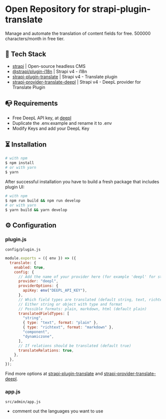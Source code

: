 # Open Repository for strapi-plugin-translate

Manage and automate the translation of content fields for free. 500000 characters/month in free tier.

## 🚀 Tech Stack

- [strapi](https://www.npmjs.com/package/@strapi/strapi) | Open-source headless CMS
- [@strapi/plugin-i18n](https://www.npmjs.com/package/strapi-plugin-translate) | Strapi v4 - i18n
- [strapi-plugin-translate](https://www.npmjs.com/package/strapi-plugin-translate) | Strapi v4 - Translate plugin
- [strapi-provider-translate-deepl](https://www.npmjs.com/package/strapi-plugin-translate) | Strapi v4 - DeepL provider for Translate Plugin

## 📭 Requirements

- Free DeepL API key, at [deepl](www.deepl.com/pro#developer)
- Duplicate the .env.example and rename it to .env
- Modify Keys and add your DeepL Key

## ⏳ Installation

```bash
# with npm
$ npm install
# or with yarn
$ yarn
```

After successful installation you have to build a fresh package that includes plugin UI:

```bash
# with npm
$ npm run build && npm run develop
# or with yarn
$ yarn build && yarn develop
```

## ⚙ Configuration

### plugin.js

`config/plugin.js`

```js
module.exports = ({ env }) => ({
  translate: {
    enabled: true,
    config: {
      // Add the name of your provider here (for example 'deepl' for strapi-provider-translate-deepl or the full package name)
      provider: "deepl",
      providerOptions: {
        apiKey: env("DEEPL_API_KEY"),
      },
      // Which field types are translated (default string, text, richtext, components and dynamiczones)
      // Either string or object with type and format
      // Possible formats: plain, markdown, html (default plain)
      translatedFieldTypes: [
        "string",
        { type: "text", format: "plain" },
        { type: "richtext", format: "markdown" },
        "component",
        "dynamiczone",
      ],
      // If relations should be translated (default true)
      translateRelations: true,
    },
  },
});
```

Find more options at [strapi-plugin-translate](https://www.npmjs.com/package/strapi-plugin-translate) and [strapi-provider-translate-deepl](https://www.npmjs.com/package/strapi-plugin-translate).

### app.js

`src/admin/app.js`

- comment out the languages you want to use
